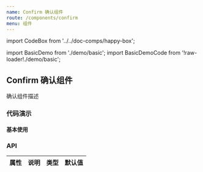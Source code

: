 ```yaml
---
name: Confirm 确认组件
route: /components/confirm
menu: 组件
---
```


import CodeBox from '../../doc-comps/happy-box';

import BasicDemo from './demo/basic';
import BasicDemoCode from '!raw-loader!./demo/basic';

## Confirm 确认组件

确认组件描述

### 代码演示

#### 基本使用

<CodeBox code={BasicDemoCode} title="" desc="">
  <BasicDemo></BasicDemo>
</CodeBox>


### API

| 属性 | 说明 | 类型 | 默认值 |
| ---- | ---- | ---- | ------ |
